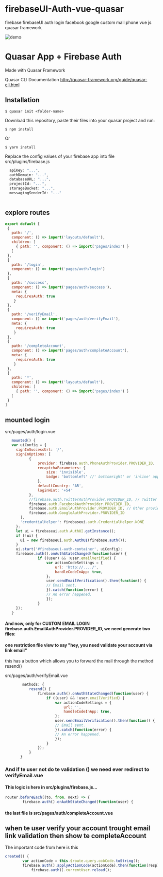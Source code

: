 # firebaseUI-Auth-vue-quasar
firebase firebaseUI auth login facebook google custom mail phone vue js quasar framework

![demo](https://raw.githubusercontent.com/macpatoOrigin/firebaseUI-Auth-vue2-quasar/master/Captura.PNG)

# Quasar App + Firebase Auth

Made with Quasar Framework 

Quasar CLI Documentation http://quasar-framework.org/guide/quasar-cli.html

## Installation

`$ quasar init <folder-name>`

Download this repository, paste their files into your quasar project and run:

`$ npm install`

Or

`$ yarn install`


Replace the config values of your firebase app into file src/plugins/firebase.js

```js
  apiKey: "...",
  authDomain: "...",
  databaseURL: "...",
  projectId: "...",
  storageBucket: "...",
  messagingSenderId: "..."
  
```

## explore routes

 ```js
export default [
  {
    path: '/',
    component: () => import('layouts/default'),
    children: [
      { path: '', component: () => import('pages/index') }
    ]
  },
  {
    path: '/login',
    component: () => import('pages/auth/login')
  },
  {
    path: '/success',
    component: () => import('pages/auth/success'),
    meta: {
      requiresAuth: true
     }
  },
  {
    path: '/verifyEmail',
    component: () => import('pages/auth/verifyEmail'),
    meta: {
      requiresAuth: true
     }
  },
  {
    path: '/completeAccount',
    component: () => import('pages/auth/completeAccount'),
    meta: {
      requiresAuth: true
     }
  },
  {
    path: '*',
    component: () => import('layouts/default'),
    children: [
      { path: '', component: () => import('pages/index') }
    ]
  }
]
 ```
 
## mounted login
src/pages/auth/login.vue

 ```js
    mounted() {
    var uiConfig = {
      signInSuccessUrl: '/',
      signInOptions: [
            {
                provider: firebase.auth.PhoneAuthProvider.PROVIDER_ID,
                recaptchaParameters: {
                    size: 'invisible',
                    badge: 'bottomleft' //' bottomright' or 'inline' applies to invisible.
                },
                defaultCountry: 'AR',
                loginHint: '+54'
            },
            //firebase.auth.TwitterAuthProvider.PROVIDER_ID, // Twitter does not support scopes.
            firebase.auth.FacebookAuthProvider.PROVIDER_ID,
            firebase.auth.EmailAuthProvider.PROVIDER_ID, // Other providers don't need to be given as object.
            firebase.auth.GoogleAuthProvider.PROVIDER_ID
        ],
        'credentialHelper': firebaseui.auth.CredentialHelper.NONE
      };
      let ui = firebaseui.auth.AuthUI.getInstance();
      if (!ui) {
        ui = new firebaseui.auth.AuthUI(firebase.auth());
      }
      ui.start('#firebaseui-auth-container', uiConfig);
      firebase.auth().onAuthStateChanged(function(user) {
                if ((user) && !user.emailVerified) {
                    var actionCodeSettings = {
                        url: 'http://..../',
                        handleCodeInApp: true,
                    };
                    user.sendEmailVerification().then(function() {
                    // Email sent.
                    }).catch(function(error) {
                    // An error happened.
                    });
                }
      });
    }
 ```   
    
#### And now, only for CUSTOM EMAIL LOGIN firebase.auth.EmailAuthProvider.PROVIDER_ID, we need generate two files: 
#### one restriction file view to say "hey, you need validate your account via link email" 
this has a button which allows you to forward the mail through the method resend()

src/pages/auth/verifyEmail.vue
 ```js 
         methods: {
            resend() { 
                firebase.auth().onAuthStateChanged(function(user) {
                    if ((user) && !user.emailVerified) {
                        var actionCodeSettings = {
                            url: '',
                            handleCodeInApp: true,
                        };
                        user.sendEmailVerification().then(function() {
                        // Email sent.
                        }).catch(function(error) {
                        // An error happened.
                        });
                    }
                });
            } 
        }
  ```   
### And if te user not do te validation () we need ever redirect to verifyEmail.vue
#### This logic is here in src/plugins/firebase.js...

```js
router.beforeEach((to, from, next) => {
        firebase.auth().onAuthStateChanged(function(user) {
 ```
 
#### the last file is src/pages/auth/completeAccount.vue
## when te user verify your account trought email link validation then show te completeAccount

The important code from here is this

```js
created() { 
        var actionCode = this.$route.query.oobCode.toString();
        firebase.auth().applyActionCode(actionCode).then(function(resp) {
            firebase.auth().currentUser.reload();
 ```
 
